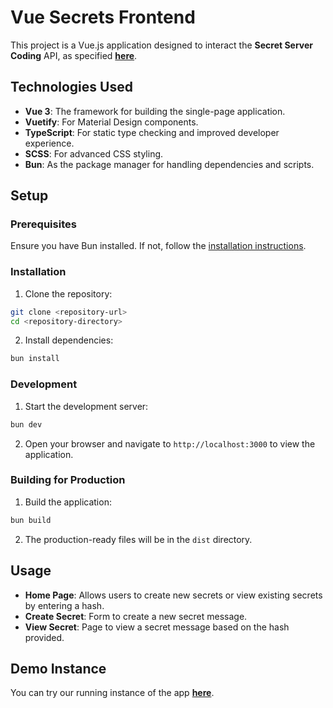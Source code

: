 # Vue Secrets Frontend

This project is a Vue.js application designed to interact the **Secret Server Coding**
API, as specified [**here**](https://github.com/peti2001/secret-server-task).

## Technologies Used

- **Vue 3**: The framework for building the single-page application.
- **Vuetify**: For Material Design components.
- **TypeScript**: For static type checking and improved developer experience.
- **SCSS**: For advanced CSS styling.
- **Bun**: As the package manager for handling dependencies and scripts.

## Setup

### Prerequisites

Ensure you have Bun installed. If not, follow the [installation instructions](https://bun.sh/docs/installation).

### Installation

1. Clone the repository:

```sh
git clone <repository-url>
cd <repository-directory>
```

2. Install dependencies:
```sh
bun install
```

### Development

1. Start the development server:
```sh
bun dev
```

2. Open your browser and navigate to `http://localhost:3000` to view the application.

### Building for Production

1. Build the application:
```sh
bun build
```

2. The production-ready files will be in the `dist` directory.

## Usage

- **Home Page**: Allows users to create new secrets or view existing secrets by entering a hash.
- **Create Secret**: Form to create a new secret message.
- **View Secret**: Page to view a secret message based on the hash provided.

## Demo Instance

You can try our running instance of the app [**here**](https://app-noxi.onrender.com/).
